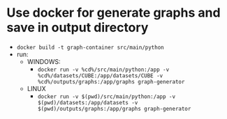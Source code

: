# Use docker for generate graphs and save in output directory
- `docker build -t graph-container src/main/python`
- run:
  - WINDOWS:
    - `docker run -v %cd%/src/main/python:/app -v %cd%/datasets/CUBE:/app/datasets/CUBE -v %cd%/outputs/graphs:/app/graphs graph-generator`
  - LINUX
    - `docker run -v $(pwd)/src/main/python:/app -v $(pwd)/datasets:/app/datasets -v $(pwd)/outputs/graphs:/app/graphs graph-generator`
